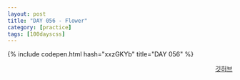 ```yaml
---
layout: post
title: "DAY 056 - Flower"
category: [practice]
tags: [100dayscss]
---
```


{% include codepen.html hash="xxzGKYb" title="DAY 056" %}

<p align="right">
  <a href="https://github.com/mnmn092631/100daysCSS/tree/main/DAY%20056%20-%20Flower" title="깃허브">깃허브</a>
</p>
